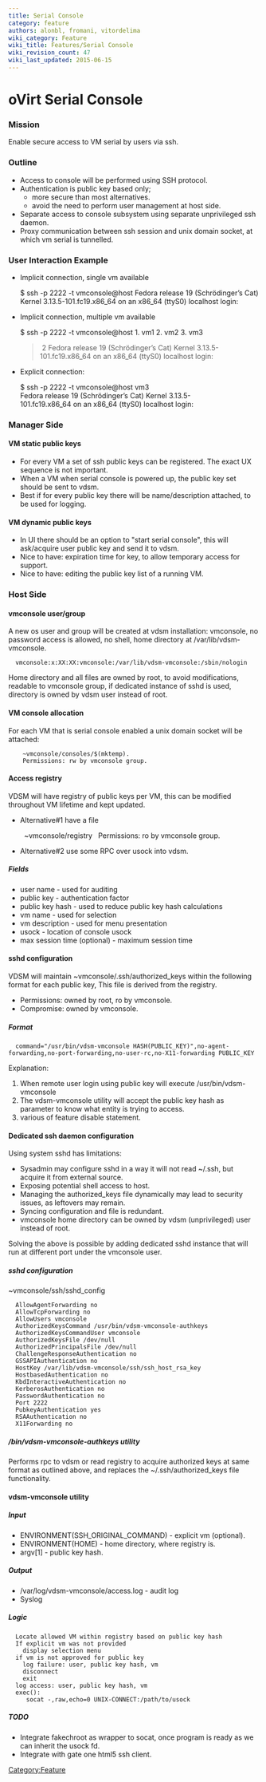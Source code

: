 ```yaml
---
title: Serial Console
category: feature
authors: alonbl, fromani, vitordelima
wiki_category: Feature
wiki_title: Features/Serial Console
wiki_revision_count: 47
wiki_last_updated: 2015-06-15
---
```


# oVirt Serial Console

### Mission

Enable secure access to VM serial by users via ssh.

### Outline

*   Access to console will be performed using SSH protocol.
*   Authentication is public key based only;
    -   more secure than most alternatives.
    -   avoid the need to perform user management at host side.
*   Separate access to console subsystem using separate unprivileged ssh daemon.
*   Proxy communication between ssh session and unix domain socket, at which vm serial is tunnelled.

### User Interaction Example

*   Implicit connection, single vm available

      $ ssh -p 2222 -t vmconsole@host
      Fedora release 19 (Schrödinger’s Cat)
      Kernel 3.13.5-101.fc19.x86_64 on an x86_64 (ttyS0)
      localhost login:

*   Implicit connection, multiple vm available

      $ ssh -p 2222 -t vmconsole@host
      1. vm1
      2. vm2
      3. vm3
      > 2
      Fedora release 19 (Schrödinger’s Cat)
      Kernel 3.13.5-101.fc19.x86_64 on an x86_64 (ttyS0)
      localhost login:

*   Explicit connection:

      $ ssh -p 2222 -t vmconsole@host vm3
      Fedora release 19 (Schrödinger’s Cat)
      Kernel 3.13.5-101.fc19.x86_64 on an x86_64 (ttyS0)
      localhost login:

### Manager Side

#### VM static public keys

*   For every VM a set of ssh public keys can be registered. The exact UX sequence is not important.
*   When a VM when serial console is powered up, the public key set should be sent to vdsm.
*   Best if for every public key there will be name/description attached, to be used for logging.

#### VM dynamic public keys

*   In UI there should be an option to "start serial console", this will ask/acquire user public key and send it to vdsm.
*   Nice to have: expiration time for key, to allow temporary access for support.
*   Nice to have: editing the public key list of a running VM.

### Host Side

#### vmconsole user/group

A new os user and group will be created at vdsm installation: vmconsole, no password access is allowed, no shell, home directory at /var/lib/vdsm-vmconsole.

      vmconsole:x:XX:XX:vmconsole:/var/lib/vdsm-vmconsole:/sbin/nologin

Home directory and all files are owned by root, to avoid modifications, readable to vmconsole group, if dedicated instance of sshd is used, directory is owned by vdsm user instead of root.

#### VM console allocation

For each VM that is serial console enabled a unix domain socket will be attached:

        ~vmconsole/consoles/$(mktemp).
        Permissions: rw by vmconsole group.

#### Access registry

VDSM will have registry of public keys per VM, this can be modified throughout VM lifetime and kept updated.

*   Alternative#1 have a file

        ~vmconsole/registry
        Permissions: ro by vmconsole group.

*   Alternative#2 use some RPC over usock into vdsm.

##### Fields

*   user name - used for auditing
*   public key - authentication factor
*   public key hash - used to reduce public key hash calculations
*   vm name - used for selection
*   vm description - used for menu presentation
*   usock - location of console usock
*   max session time (optional) - maximum session time

#### sshd configuration

VDSM will maintain ~vmconsole/.ssh/authorized_keys within the following format for each public key, This file is derived from the registry.

*   Permissions: owned by root, ro by vmconsole.
*   Compromise: owned by vmconsole.

##### Format

      command="/usr/bin/vdsm-vmconsole HASH(PUBLIC_KEY)",no-agent-forwarding,no-port-forwarding,no-user-rc,no-X11-forwarding PUBLIC_KEY

Explanation:

1.  When remote user login using public key will execute /usr/bin/vdsm-vmconsole
2.  The vdsm-vmconsole utility will accept the public key hash as parameter to know what entity is trying to access.
3.  various of feature disable statement.

#### Dedicated ssh daemon configuration

Using system sshd has limitations:

*   Sysadmin may configure sshd in a way it will not read ~/.ssh, but acquire it from external source.
*   Exposing potential shell access to host.
*   Managing the authorized_keys file dynamically may lead to security issues, as leftovers may remain.
*   Syncing configuration and file is redundant.
*   vmconsole home directory can be owned by vdsm (unprivileged) user instead of root.

Solving the above is possible by adding dedicated sshd instance that will run at different port under the vmconsole user.

##### sshd configuration

~vmconsole/ssh/sshd_config

      AllowAgentForwarding no
      AllowTcpForwarding no
      AllowUsers vmconsole
      AuthorizedKeysCommand /usr/bin/vdsm-vmconsole-authkeys
      AuthorizedKeysCommandUser vmconsole
      AuthorizedKeysFile /dev/null
      AuthorizedPrincipalsFile /dev/null
      ChallengeResponseAuthentication no
      GSSAPIAuthentication no
      HostKey /var/lib/vdsm-vmconsole/ssh/ssh_host_rsa_key
      HostbasedAuthentication no
      KbdInteractiveAuthentication no
      KerberosAuthentication no
      PasswordAuthentication no
      Port 2222
      PubkeyAuthentication yes
      RSAAuthentication no
      X11Forwarding no

##### /bin/vdsm-vmconsole-authkeys utility

Performs rpc to vdsm or read registry to acquire authorized keys at same format as outlined above, and replaces the ~/.ssh/authorized_keys file functionality.

#### vdsm-vmconsole utility

##### Input

*   ENVIRONMENT(SSH_ORIGINAL_COMMAND) - explicit vm (optional).
*   ENVIRONMENT(HOME) - home directory, where registry is.
*   argv[1] - public key hash.

##### Output

*   /var/log/vdsm-vmconsole/access.log - audit log
*   Syslog

##### Logic

      Locate allowed VM within registry based on public key hash
      If explicit vm was not provided
        display selection menu
      if vm is not approved for public key
        log failure: user, public key hash, vm
        disconnect
        exit
      log access: user, public key hash, vm
      exec():
         socat -,raw,echo=0 UNIX-CONNECT:/path/to/usock

##### TODO

*   Integrate fakechroot as wrapper to socat, once program is ready as we can inherit the usock fd.
*   Integrate with gate one html5 ssh client.

<Category:Feature>
